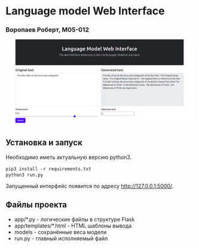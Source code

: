# Language model Web Interface
### Воропаев Роберт, М05-012

<img src="screen.png">

## Установка и запуск

Необходимо иметь актуальную версию python3.

```angular2html
pip3 install -r requirements.txt
python3 run.py
```

Запущенный интерфейс появится по адресу http://127.0.0.1:5000/.

## Файлы проекта
* app/*.py - логические файлы в структуре Flask
* app/templates/*.html - HTML шаблоны вывода
* models - сохранённые веса модели
* run.py - главный исполняемый файл